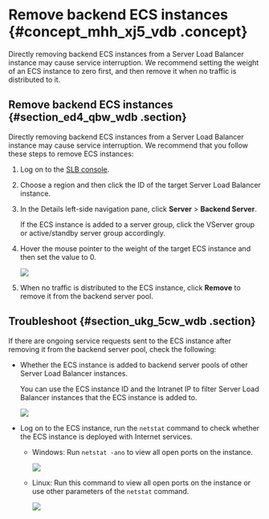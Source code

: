 # Remove backend ECS instances {#concept_mhh_xj5_vdb .concept}

Directly removing backend ECS instances from a Server Load Balancer instance may cause service interruption. We recommend setting the weight of an ECS instance to zero first, and then remove it when no traffic is distributed to it.

## Remove backend ECS instances {#section_ed4_qbw_wdb .section}

Directly removing backend ECS instances from a Server Load Balancer instance may cause service interruption. We recommend that you follow these steps to remove ECS instances:

1.  Log on to the [SLB console](https://partners-intl.aliyun.com/login-required#/slb).
2.  Choose a region and then click the ID of the target Server Load Balancer instance.
3.  In the Details left-side navigation pane, click **Server** \> **Backend Server**.

    If the ECS instance is added to a server group, click the VServer group or active/standby server group accordingly.

4.  Hover the mouse pointer to the weight of the target ECS instance and then set the value to 0.

    ![](http://static-aliyun-doc.oss-cn-hangzhou.aliyuncs.com/assets/img/4166/15421821563124_en-US.png)

5.  When no traffic is distributed to the ECS instance, click **Remove** to remove it from the backend server pool.

## Troubleshoot {#section_ukg_5cw_wdb .section}

If there are ongoing service requests sent to the ECS instance after removing it from the backend server pool, check the following:

-   Whether the ECS instance is added to backend server pools of other Server Load Balancer instances.

    You can use the ECS instance ID and the Intranet IP to filter Server Load Balancer instances that the ECS instance is added to.

    ![](http://static-aliyun-doc.oss-cn-hangzhou.aliyuncs.com/assets/img/4166/15421821563126_en-US.png)

-   Log on to the ECS instance, run the `netstat` command to check whether the ECS instance is deployed with Internet services.
    -   Windows: Run `netstat -ano` to view all open ports on the instance.

        ![](http://static-aliyun-doc.oss-cn-hangzhou.aliyuncs.com/assets/img/4166/15421821563130_en-US.png)

    -   Linux: Run this command to view all open ports on the instance or use other parameters of the `netstat` command.

        ![](http://static-aliyun-doc.oss-cn-hangzhou.aliyuncs.com/assets/img/4166/15421821563131_en-US.png)


